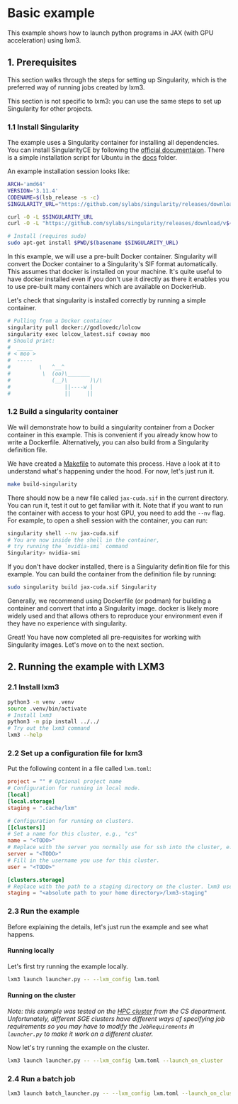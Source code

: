 # Basic example
This example shows how to launch python programs in JAX (with GPU acceleration) using
lxm3.

## 1. Prerequisites
This section walks through the steps for setting up Singularity, which is the preferred
way of running jobs created by lxm3.

This section is not specific to lxm3: you can use the same steps to set up Singularity
for other projects.

### 1.1 Install Singularity
The example uses a Singularity container for installing all dependencies. You can
install SingularityCE by following the [official
documentaion](https://docs.sylabs.io/guides/latest/user-guide/). There is a simple
installation script for Ubuntu in the [docs](../../docs/install-singularity.sh) folder.

An example installation session looks like:
```bash
ARCH='amd64'
VERSION='3.11.4'
CODENAME=$(lsb_release -s -c)
SINGULARITY_URL="https://github.com/sylabs/singularity/releases/download/v${VERSION}/singularity-ce_${VERSION}-${CODENAME}_${ARCH}.deb"

curl -O -L $SINGULARITY_URL
curl -O -L "https://github.com/sylabs/singularity/releases/download/v${VERSION}/sha256sums"

# Install (requires sudo)
sudo apt-get install $PWD/$(basename $SINGULARITY_URL)

```

In this example, we will use a pre-built Docker container. Singularity will convert
the Docker container to a Singularity's SIF format automatically. This assumes that
docker is installed on your machine. It's quite useful to have docker installed
even if you don't use it directly as there it enables you to use pre-built many containers which are available on DockerHub.

Let's check that singularity is installed correctly by running a simple container.
```bash
# Pulling from a Docker container
singularity pull docker://godlovedc/lolcow
singularity exec lolcow_latest.sif cowsay moo
# Should print:
#  _____
# < moo >
#  -----
#         \   ^__^
#          \  (oo)\_______
#             (__)\       )\/\
#                 ||----w |
#                 ||     ||
```

### 1.2 Build a singularity container

We will demonstrate how to build a singularity container from a Docker container in this
example. This is convenient if you already know how to write a Dockerfile.
Alternatively, you can also build from a Singularity definition file.

We have created a [Makefile](./Makefile) to automate this process. Have a look at it to
understand what's happening under the hood. For now, let's just run it.

```bash
make build-singularity
```
There should now be a new file called `jax-cuda.sif` in the current directory. You can
run it, test it out to get familiar with it. Note that if you want to run the container
with access to your host GPU, you need to add the `--nv` flag. For example, to open a
shell session with the container, you can run:
```bash
singularity shell --nv jax-cuda.sif
# You are now inside the shell in the container,
# try running the `nvidia-smi` command
Singularity> nvidia-smi
```

If you don't have docker installed, there is a Singularity definition file for this
example. You can build the container from the definition file by running:
```bash
sudo singularity build jax-cuda.sif Singularity
```

Generally, we recommend using Dockerfile (or podman) for building a container and
convert that into a Singularity image. docker is likely more widely used and that allows
others to reproduce your environment even if they have no experience with singularity.

Great! You have now completed all pre-requisites for working with Singularity images.
Let's move on to the next section.

## 2. Running the example with LXM3

### 2.1 Install lxm3
```bash
python3 -m venv .venv
source .venv/bin/activate
# Install lxm3
python3 -m pip install ../../
# Try out the lxm3 command
lxm3 --help
```

### 2.2 Set up a configuration file for lxm3
Put the following content in a file called `lxm.toml`:
```toml
project = "" # Optional project name
# Configuration for running in local mode.
[local]
[local.storage]
staging = ".cache/lxm"

# Configuration for running on clusters.
[[clusters]]
# Set a name for this cluster, e.g., "cs"
name = "<TODO>"
# Replace with the server you normally use for ssh into the cluster, e.g. "beaker.cs.ucl.ac.uk"
server = "<TODO>"
# Fill in the username you use for this cluster.
user = "<TODO>"

[clusters.storage]
# Replace with the path to a staging directory on the cluster. lxm3 uses this directory for storing all files required to run your job.
staging = "<absolute path to your home directory>/lxm3-staging"

```
### 2.3 Run the example
Before explaining the details, let's just run the example and see what happens.
#### Running locally
Let's first try running the example locally.
```bash
lxm3 launch launcher.py -- --lxm_config lxm.toml
```

#### Running on the cluster
_Note: this example was tested on the [HPC cluster](https://hpc.cs.ucl.ac.uk/) from the
CS department. Unfortunately, different SGE clusters have different ways of specifying
job requirements so you may have to modify the `JobRequirements` in `launcher.py` to
make it work on a different cluster._

Now let's try running the example on the cluster.
```bash
lxm3 launch launcher.py -- --lxm_config lxm.toml --launch_on_cluster
```

### 2.4 Run a batch job
```bash
lxm3 launch batch_launcher.py -- --lxm_config lxm.toml --launch_on_cluster
```